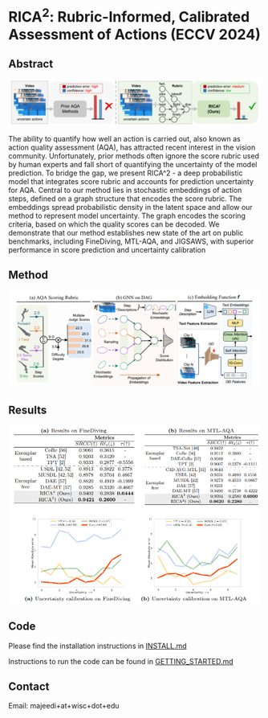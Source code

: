 # RICA<sup>2</sup>: Rubric-Informed, Calibrated Assessment of Actions (ECCV 2024)

  
## Abstract

![Teaser figure](assets/teaser_fig.png)
  
The ability to quantify how well an action is carried out, also known as action quality assessment (AQA), has attracted recent interest in the vision community. Unfortunately, prior methods often ignore the score rubric used by human experts and fall short of quantifying the uncertainty of the model prediction. To bridge the gap, we present RICA^2 - a deep probabilistic model that integrates score rubric and accounts for prediction uncertainty for AQA. Central to our method lies in stochastic embeddings of action steps, defined on a graph structure that encodes the score rubric. The embeddings spread probabilistic density in the latent space and allow our method to represent model uncertainty. The graph encodes the scoring criteria, based on which the quality scores can be decoded. We demonstrate that our method establishes new state of the art on public benchmarks, including FineDiving, MTL-AQA, and JIGSAWS, with superior performance in score prediction and uncertainty calibration


## Method 
  
![Main method figure](assets/method_fig.png)



## Results


![Result figure](assets/results_fig.png)


## Code
Please find the installation instructions in [INSTALL.md](./INSTALL.md)

Instructions to run the code can be found in [ GETTING_STARTED.md](./GETTING_STARTED.md)


## Contact
Email: majeedi+at+wisc+dot+edu
